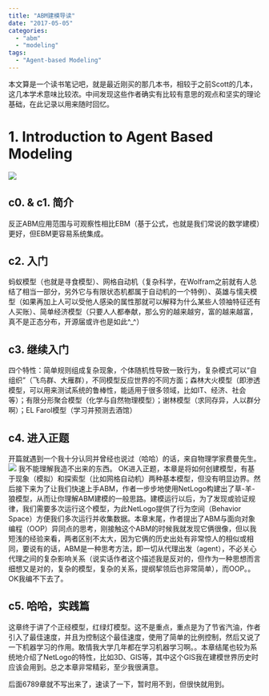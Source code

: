```yaml
---
title: "ABM建模导读"
date: "2017-05-05"
categories: 
  - "abm"
  - "modeling"
tags:
  - "Agent-based Modeling"
---
```


本文算是一个读书笔记吧，就是最近刚买的那几本书，相较于之前Scott的几本，这几本学术意味比较浓。中间发现这些作者确实有比较有意思的观点和坚实的理论基础，在此记录以用来随时回忆。

# 1\. Introduction to Agent Based Modeling

[![](/blog/post/images/QQ截图20170418232613-264x300.png)](https://blog.lofyer.org/wp-content/uploads/QQ截图20170418232613.png)

## c0. & c1. 简介

反正ABM应用范围与可观察性相比EBM（基于公式，也就是我们常说的数学建模）更好，但EBM更容易系统集成。

## c2. 入门

蚂蚁模型（也就是寻食模型）、网格自动机（复杂科学，在Wolfram之前就有人总结了相当一部分，另外它与有限状态机都属于自动机的一个特例）、英雄与懦夫模型（如果再加上人可以受他人感染的属性那就可以解释为什么某些人领袖特征还有人买账）、简单经济模型（只要人人都奉献，那么穷的越来越穷，富的越来越富，真不是正态分布，开源届或许也是如此^\_^）

## c3. 继续入门

四个特性：简单规则组成复杂现象，个体随机性导致一致行为，复杂模式可以“自组织”（飞鸟群、大雁群），不同模型反应世界的不同方面；森林大火模型（即渗透模型，可以用来测试系统的鲁棒性，能适用于很多领域，比如IT、经济、社会等）；有限分形聚合模型（化学与自然物理模型）；谢林模型（求同存异，人以群分啊）；EL Farol模型（学习并预测去酒馆）

## c4. 进入正题

开篇就遇到一个我十分认同并曾经也说过（哈哈）的话，来自物理学家费曼先生。 [![](/blog/post/images/img_2458.jpg)](https://blog.lofyer.org/wp-content/uploads/img_2458.jpg) 我不能理解我造不出来的东西。 OK进入正题，本章是将如何创建模型，有基于现象（模拟）和探索型（比如网格自动机）两种基本模型，但没有明显边界。然后接下来为了让我们快速上手ABM，作者一步步地使用NetLogo构建出了草-羊-狼模型，从而让你理解ABM建模的一般思路。建模运行以后，为了发现或验证规律，我们需要多次运行这个模型，为此NetLogo提供了行为空间（Behavior Space）方便我们多次运行并收集数据。本章末尾，作者提出了ABM与面向对象编程（OOP）异同点的思考，刚接触这个ABM的时候我就发现它俩很像，但以我短浅的经验来看，两者区别不太大，因为它俩的历史出处有非常惊人的相似或相同，要说有的话，ABM是一种思考方法，即一切从代理出发（agent），不必关心代理之间的复杂影响关系（说实话作者这个描述我是反对的，但作为一种思想而言细想又是对的，复杂的模型，复杂的关系，提纲挈领后也非常简单），而OOP。。OK我编不下去了。

## c5. 哈哈，实践篇

这章终于讲了个正经模型，红绿灯模型。这不是重点，重点是为了节省汽油，作者引入了最佳速度，并且为控制这个最佳速度，使用了简单的比例控制，然后又说了一下机器学习的作用。敢情我大学几年都在学习机器学习啊。。本章结尾也较为系统地介绍了NetLogo的特性，比如3D、GIS等，其中这个GIS我在建模世界历史时应该会用到。总之本章非常精彩，至少我很满意。

后面6789章就不写出来了，速读了一下，暂时用不到，但很快就用到。

